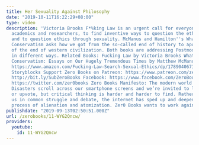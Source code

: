 ```yaml
---
title: Her Sexuality Against Philosophy
date: "2019-10-11T16:22:29+08:00"
type: video
description: 'Victoria Brooks F*%king Law is an urgent call for everyone, not just
  academics and researchers, to find inventive ways to question the ethics of sexuality
  and to question ethics through sexuality. McManus and Hamilton''s What is Postmodern
  Conservatism asks how we got from the so-called end of history to apocalyptic declarations
  of the end of western civilization. Both books are addressing Postmodernism only
  in different ways. Related Books: Fucking Law by Victoria Brooks What is Post-Modern
  Conservatism: Essays on Our Hugely Tremendous Times by Matthew McManus Links: https://areomagazine.com/2019/07/11/a-preview-of-what-is-post-modern-conservatism-essays-on-our-hugely-tremendous-times/
  https://www.amazon.com/Fucking-Law-Search-Sexual-Ethics/dp/1789040671 Music from
  Storyblocks Support Zero Books on Patreon: https://www.patreon.com/zerobooks Subscribe:
  http://bit.ly/SubZeroBooks Facebook: https://www.facebook.com/ZeroBooks/ Twitter:
  https://twitter.com/zer0books Zero Books Manifesto: The modern world is at an impasse.
  Disasters scroll across our smartphone screens and we’re invited to like, follow
  or upvote, but critical thinking is harder and harder to find. Rather than connecting
  us in common struggle and debate, the internet has sped up and deepened a long-standing
  process of alienation and atomization. Zer0 Books wants to work against this trend.'
publishdate: "2019-09-13T02:50:51.000Z"
url: /zerobooks/11-WYG2Qncw/
providers:
  youtube:
    id: 11-WYG2Qncw
---
```

